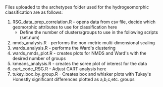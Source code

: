 Files uploaded to the archetypes folder used for the hydrogeomorphic classification are as follows:
1) RSG_data_prep_correlation.R - opens data from csv file, decide which geomorphic attributes to use for classification here
    - Define the number of clusters/groups to use in the following scripts (set.num)
2) nmds_analysis.R - performs the non-metric multi-dimensional scaling
3) wards_analysis.R - performs the Ward's clustering
4) wards_nmds_plot.R - creates plots for NMDS and Ward's with the desired number of groups
5) kmeans_analysis.R - creates the scree plot of interest for the data
6) cart_code_RSG.R - Adjust CART analysis here
7) tukey_box_by_group.R - Creates box and whisker plots with Tukey's Honestly significant differences 
                          plotted as a,b,c,etc. groups
